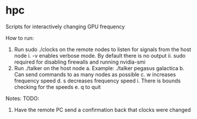 # hpc
Scripts for interactively changing GPU frequency


How to run:
1. Run sudo ./clocks on the remote nodes to listen for signals from the host node
	i. -v enables verbose mode. By default there is no output
	ii. sudo required for disabling firewalls and running nvidia-smi
2. Run ./talker <ips> on the host node
	a. Example: ./talker pegasus galactica
	b. Can send commands to as many nodes as possible
	c. w increases frequency speed
	d. s decreases frequency speed
		i. There is bounds checking for the speeds
	e. q to quit
	



Notes:
TODO:
1. Have the remote PC send a confirmation back that clocks were changed


